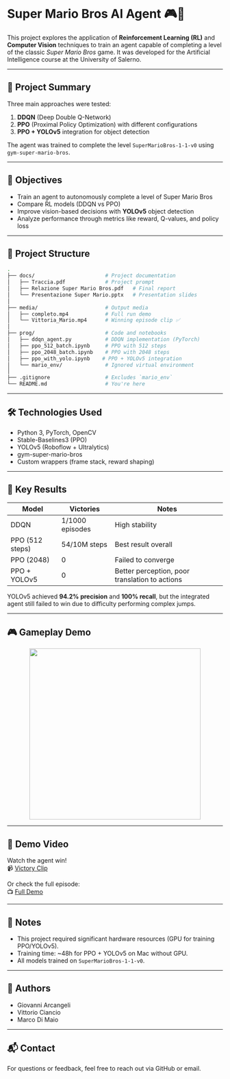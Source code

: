 # Super Mario Bros AI Agent 🎮🧠

This project explores the application of **Reinforcement Learning (RL)** and **Computer Vision** techniques to train an agent capable of completing a level of the classic *Super Mario Bros* game. It was developed for the Artificial Intelligence course at the University of Salerno.

---

## 📌 Project Summary

Three main approaches were tested:

1. **DDQN** (Deep Double Q-Network)
2. **PPO** (Proximal Policy Optimization) with different configurations
3. **PPO + YOLOv5** integration for object detection

The agent was trained to complete the level `SuperMarioBros-1-1-v0` using `gym-super-mario-bros`.

---

## 🧠 Objectives

- Train an agent to autonomously complete a level of Super Mario Bros
- Compare RL models (DDQN vs PPO)
- Improve vision-based decisions with **YOLOv5** object detection
- Analyze performance through metrics like reward, Q-values, and policy loss

---

## 📁 Project Structure

```bash
.
├── docs/                       # Project documentation
│   ├── Traccia.pdf             # Project prompt
│   ├── Relazione Super Mario Bros.pdf   # Final report
│   └── Presentazione Super Mario.pptx   # Presentation slides
│
├── media/                      # Output media
│   ├── completo.mp4            # Full run demo
│   └── Vittoria_Mario.mp4      # Winning episode clip ✅
│
├── prog/                       # Code and notebooks
│   ├── ddqn_agent.py           # DDQN implementation (PyTorch)
│   ├── ppo_512_batch.ipynb     # PPO with 512 steps
│   ├── ppo_2048_batch.ipynb    # PPO with 2048 steps
│   ├── ppo_with_yolo.ipynb    # PPO + YOLOv5 integration
│   └── mario_env/              # Ignored virtual environment
│
├── .gitignore                  # Excludes `mario_env`
└── README.md                   # You're here
```

---

## 🛠️ Technologies Used

- Python 3, PyTorch, OpenCV
- Stable-Baselines3 (PPO)
- YOLOv5 (Roboflow + Ultralytics)
- gym-super-mario-bros
- Custom wrappers (frame stack, reward shaping)

---

## 🎯 Key Results

| Model           | Victories         | Notes |
|----------------|-------------------|-------|
| DDQN           | 1/1000 episodes   | High stability |
| PPO (512 steps)| 54/10M steps      | Best result overall |
| PPO (2048)     | 0                 | Failed to converge |
| PPO + YOLOv5   | 0                 | Better perception, poor translation to actions |

YOLOv5 achieved **94.2% precision** and **100% recall**, but the integrated agent still failed to win due to difficulty performing complex jumps.

---

## 🎮 Gameplay Demo

<p align="center">
    <img src="https://github.com/Marco210210/SuperMario-RL-DDQN-PPO-YOLOv5/blob/main/media/Demo_Mario.gif" width="400">
</p>

---

## 🎥 Demo Video

Watch the agent win!  
📹 [Victory Clip](media/Vittoria_Mario.mp4)

Or check the full episode:  
📺 [Full Demo](media/completo.mp4)

---

## 📌 Notes

- This project required significant hardware resources (GPU for training PPO/YOLOv5).
- Training time: ~48h for PPO + YOLOv5 on Mac without GPU.
- All models trained on `SuperMarioBros-1-1-v0`.

---

## 👥 Authors

- Giovanni Arcangeli  
- Vittorio Ciancio  
- Marco Di Maio  

---

## 📬 Contact

For questions or feedback, feel free to reach out via GitHub or email.

